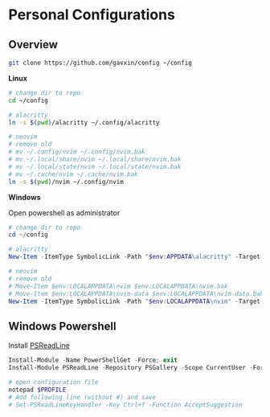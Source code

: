 # Personal Configurations

## Overview

```bash
git clone https://github.com/gavxin/config ~/config
```

**Linux**

```bash
# change dir to repo
cd ~/config

# alacritty
ln -s $(pwd)/alacritty ~/.config/alacritty

# neovim
# remove old
# mv ~/.config/nvim ~/.config/nvim.bak
# mv ~/.local/share/nvim ~/.local/share/nvim.bak
# mv ~/.local/state/nvim ~/.local/state/nvim.bak
# mv ~/.cache/nvim ~/.cache/nvim.bak
ln -s $(pwd)/nvim ~/.config/nvim
```

**Windows**

Open powershell as administrator

```powershell
# change dir to repo
cd ~/config

# alacritty
New-Item -ItemType SymbolicLink -Path "$env:APPDATA\alacritty" -Target .\alacritty

# neovim
# remove old
# Move-Item $env:LOCALAPPDATA\nvim $env:LOCALAPPDATA\nvim.bak
# Move-Item $env:LOCALAPPDATA\nvim-data $env:LOCALAPPDATA\nvim-data.bak
New-Item -ItemType SymbolicLink -Path "$env:LOCALAPPDATA\nvim" -Target .\nvim
```

## Windows Powershell

Install [PSReadLine](https://github.com/PowerShell/PSReadLine)

```powershell
Install-Module -Name PowerShellGet -Force; exit
Install-Module PSReadLine -Repository PSGallery -Scope CurrentUser -Force

# open configuration file
notepad $PROFILE
# Add following line (without #) and save
# Set-PSReadLineKeyHandler -Key Ctrl+f -Function AcceptSuggestion
```
